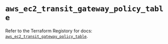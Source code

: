 # `aws_ec2_transit_gateway_policy_table`

Refer to the Terraform Registory for docs: [`aws_ec2_transit_gateway_policy_table`](https://www.terraform.io/docs/providers/aws/r/ec2_transit_gateway_policy_table).
